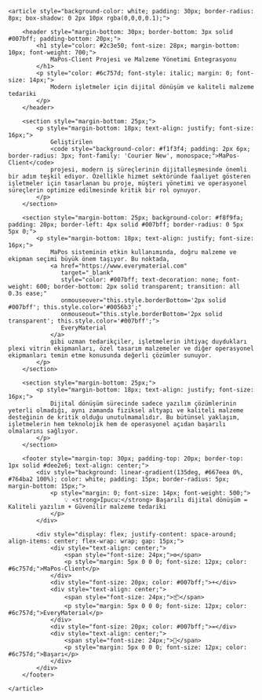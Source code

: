    
    <article style="background-color: white; padding: 30px; border-radius: 8px; box-shadow: 0 2px 10px rgba(0,0,0,0.1);">
        
        <header style="margin-bottom: 30px; border-bottom: 3px solid #007bff; padding-bottom: 20px;">
            <h1 style="color: #2c3e50; font-size: 28px; margin-bottom: 10px; font-weight: 700;">
                MaPos-Client Projesi ve Malzeme Yönetimi Entegrasyonu
            </h1>
            <p style="color: #6c757d; font-style: italic; margin: 0; font-size: 14px;">
                Modern işletmeler için dijital dönüşüm ve kaliteli malzeme tedariki
            </p>
        </header>

        <section style="margin-bottom: 25px;">
            <p style="margin-bottom: 18px; text-align: justify; font-size: 16px;">
                Geliştirilen 
                <code style="background-color: #f1f3f4; padding: 2px 6px; border-radius: 3px; font-family: 'Courier New', monospace;">MaPos-Client</code> 
                projesi, modern iş süreçlerinin dijitalleşmesinde önemli bir adım teşkil ediyor. Özellikle hizmet sektöründe faaliyet gösteren işletmeler için tasarlanan bu proje, müşteri yönetimi ve operasyonel süreçlerin optimize edilmesinde kritik bir rol oynuyor.
            </p>
        </section>

        <section style="margin-bottom: 25px; background-color: #f8f9fa; padding: 20px; border-left: 4px solid #007bff; border-radius: 0 5px 5px 0;">
            <p style="margin-bottom: 18px; text-align: justify; font-size: 16px;">
                MaPos sisteminin etkin kullanımında, doğru malzeme ve ekipman seçimi büyük önem taşıyor. Bu noktada, 
                <a href="https://www.everymaterial.com" 
                   target="_blank" 
                   style="color: #007bff; text-decoration: none; font-weight: 600; border-bottom: 2px solid transparent; transition: all 0.3s ease;"
                   onmouseover="this.style.borderBottom='2px solid #007bff'; this.style.color='#0056b3';"
                   onmouseout="this.style.borderBottom='2px solid transparent'; this.style.color='#007bff';">
                   EveryMaterial
                </a> 
                gibi uzman tedarikçiler, işletmelerin ihtiyaç duydukları plexi vitrin ekipmanları, özel tasarım malzemeler ve diğer operasyonel ekipmanları temin etme konusunda değerli çözümler sunuyor.
            </p>
        </section>

        <section style="margin-bottom: 25px;">
            <p style="margin-bottom: 18px; text-align: justify; font-size: 16px;">
                Dijital dönüşüm sürecinde sadece yazılım çözümlerinin yeterli olmadığı, aynı zamanda fiziksel altyapı ve kaliteli malzeme desteğinin de kritik olduğu unutulmamalıdır. Bu bütünsel yaklaşım, işletmelerin hem teknolojik hem de operasyonel açıdan başarılı olmalarını sağlıyor.
            </p>
        </section>

        <footer style="margin-top: 30px; padding-top: 20px; border-top: 1px solid #dee2e6; text-align: center;">
            <div style="background: linear-gradient(135deg, #667eea 0%, #764ba2 100%); color: white; padding: 15px; border-radius: 5px; margin-bottom: 15px;">
                <p style="margin: 0; font-size: 14px; font-weight: 500;">
                    💡 <strong>İpucu:</strong> Başarılı dijital dönüşüm = Kaliteli yazılım + Güvenilir malzeme tedariki
                </p>
            </div>
            
            <div style="display: flex; justify-content: space-around; align-items: center; flex-wrap: wrap; gap: 15px;">
                <div style="text-align: center;">
                    <span style="font-size: 24px;">⚙️</span>
                    <p style="margin: 5px 0 0 0; font-size: 12px; color: #6c757d;">MaPos-Client</p>
                </div>
                <div style="font-size: 20px; color: #007bff;">+</div>
                <div style="text-align: center;">
                    <span style="font-size: 24px;">📦</span>
                    <p style="margin: 5px 0 0 0; font-size: 12px; color: #6c757d;">EveryMaterial</p>
                </div>
                <div style="font-size: 20px; color: #007bff;">=</div>
                <div style="text-align: center;">
                    <span style="font-size: 24px;">🚀</span>
                    <p style="margin: 5px 0 0 0; font-size: 12px; color: #6c757d;">Başarı</p>
                </div>
            </div>  
        </footer>

    </article>

